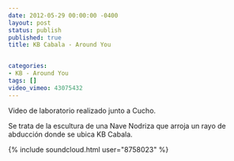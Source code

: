```yaml
---
date: 2012-05-29 00:00:00 -0400
layout: post
status: publish
published: true
title: KB Cabala - Around You


categories:
- KB - Around You
tags: []
video_vimeo: 43075432
---
```



Video de laboratorio realizado junto a Cucho.

Se trata de la escultura de una Nave Nodriza que arroja un rayo de abducción donde se ubica KB Cabala.

{% include soundcloud.html user="8758023" %}
